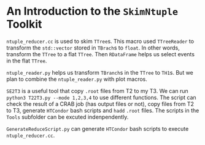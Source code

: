 # An Introduction to the `SkimNtuple` Toolkit

`ntuple_reducer.cc` is used to skim `TTree`s. This macro used `TTreeReader` to transform the `std::vector` stored in `TBrach`s to `float`. In other words, transform the `TTree` to a flat `TTree`. Then `RDataFrame` helps us select events in the flat `TTree`.

`ntuple_reader.py` helps us transform `TBranch`s in the `TTree` to `TH1`s. But we plan to combine the `ntuple_reader.py` with plot macros. 

`SE2T3` is a useful tool that copy `.root` files from T2 to my T3. We can run `python3 T22T3.py --mode 1,2,3,4` to use different functions. The script can check the result of a CRAB job (has output files or not), copy files from T2 to T3, generate `HTCondor` bash scripts and `hadd` `.root` files. The scripts in the `Tools` subfolder can be excuted indenpendently.

`GenerateReduceScript.py` can generate `HTCondor` bash scripts to execute `ntuple_reducer.cc`. 